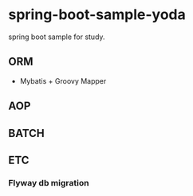 # spring-boot-sample-yoda
spring boot sample for study.

## ORM
- Mybatis + Groovy Mapper

## AOP
## BATCH
## ETC
### Flyway db migration